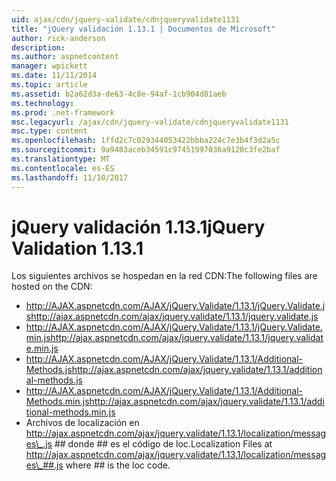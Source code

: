 ```yaml
---
uid: ajax/cdn/jquery-validate/cdnjqueryvalidate1131
title: "jQuery validación 1.13.1 | Documentos de Microsoft"
author: rick-anderson
description: 
ms.author: aspnetcontent
manager: wpickett
ms.date: 11/11/2014
ms.topic: article
ms.assetid: b2a62d3a-de63-4c8e-94af-1cb904d81aeb
ms.technology: 
ms.prod: .net-framework
msc.legacyurl: /ajax/cdn/jquery-validate/cdnjqueryvalidate1131
msc.type: content
ms.openlocfilehash: 1ffd2c7c029344053422bbba224c7e3b4f3d2a5c
ms.sourcegitcommit: 9a9483aceb34591c97451997036a9120c3fe2baf
ms.translationtype: MT
ms.contentlocale: es-ES
ms.lasthandoff: 11/10/2017
---
```

<a name="jquery-validation-1131"></a><span data-ttu-id="c30d9-102">jQuery validación 1.13.1</span><span class="sxs-lookup"><span data-stu-id="c30d9-102">jQuery Validation 1.13.1</span></span>
====================
<span data-ttu-id="c30d9-103">Los siguientes archivos se hospedan en la red CDN:</span><span class="sxs-lookup"><span data-stu-id="c30d9-103">The following files are hosted on the CDN:</span></span>

- <span data-ttu-id="c30d9-104">http://AJAX.aspnetcdn.com/AJAX/jQuery.Validate/1.13.1/jQuery.Validate.js</span><span class="sxs-lookup"><span data-stu-id="c30d9-104">http://ajax.aspnetcdn.com/ajax/jquery.validate/1.13.1/jquery.validate.js</span></span>
- <span data-ttu-id="c30d9-105">http://AJAX.aspnetcdn.com/AJAX/jQuery.Validate/1.13.1/jQuery.Validate.min.js</span><span class="sxs-lookup"><span data-stu-id="c30d9-105">http://ajax.aspnetcdn.com/ajax/jquery.validate/1.13.1/jquery.validate.min.js</span></span>
- <span data-ttu-id="c30d9-106">http://AJAX.aspnetcdn.com/AJAX/jQuery.Validate/1.13.1/Additional-Methods.js</span><span class="sxs-lookup"><span data-stu-id="c30d9-106">http://ajax.aspnetcdn.com/ajax/jquery.validate/1.13.1/additional-methods.js</span></span>
- <span data-ttu-id="c30d9-107">http://AJAX.aspnetcdn.com/AJAX/jQuery.Validate/1.13.1/Additional-Methods.min.js</span><span class="sxs-lookup"><span data-stu-id="c30d9-107">http://ajax.aspnetcdn.com/ajax/jquery.validate/1.13.1/additional-methods.min.js</span></span>
- <span data-ttu-id="c30d9-108">Archivos de localización en http://ajax.aspnetcdn.com/ajax/jquery.validate/1.13.1/localization/messages\_.js ## donde ## es el código de loc.</span><span class="sxs-lookup"><span data-stu-id="c30d9-108">Localization Files at http://ajax.aspnetcdn.com/ajax/jquery.validate/1.13.1/localization/messages\_##.js where ## is the loc code.</span></span>
